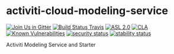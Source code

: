 # activiti-cloud-modeling-service

[![Join Us in Gitter](https://badges.gitter.im/Activiti/Activiti7.svg)](https://gitter.im/Activiti/Activiti7?utm_source=badge&utm_medium=badge&utm_campaign=pr-badge&utm_content=badge)
[![Build Status Travis](https://travis-ci.org/Activiti/activiti-cloud-modeling-service.svg?branch=master)](https://travis-ci.org/Activiti/activiti-cloud-modeling-service)
[![ASL 2.0](https://img.shields.io/hexpm/l/plug.svg)](https://github.com/Activiti/activiti-cloud-modeling-service/blob/master/LICENSE.txt)
[![CLA](https://cla-assistant.io/readme/badge/Activiti/activiti-cloud-modeling-service)](https://cla-assistant.io/Activiti/activiti-cloud-modeling-service)
[![Known Vulnerabilities](https://snyk.io/test/github/Activiti/activiti-cloud-modeling-service/badge.svg)](https://snyk.io/test/github/Activiti/activiti-cloud-modeling-service)
[![security status](https://www.meterian.com/badge/gh/Activiti/activiti-cloud-modeling-service/security)](https://www.meterian.com/report/gh/Activiti/activiti-cloud-modeling-service)
[![stability status](https://www.meterian.com/badge/gh/Activiti/activiti-cloud-modeling-service/stability)](https://www.meterian.com/report/gh/Activiti/activiti-cloud-modeling-service)

Activiti Modeling Service and Starter
